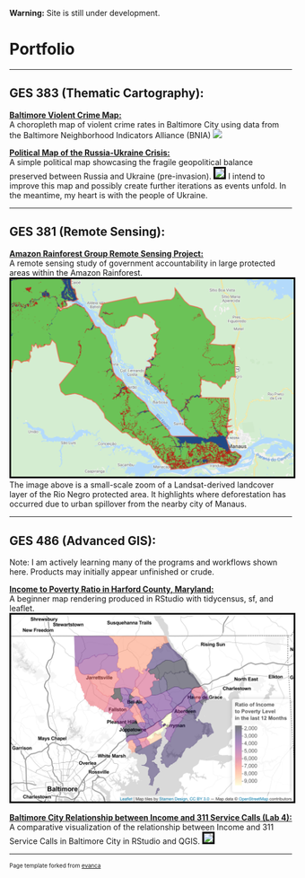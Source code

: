**Warning:** Site is still under development.

# Portfolio

---

## GES  383  (Thematic  Cartography): 

**[Baltimore Violent Crime Map:](/Project383.2/index)** <br>
A choropleth map of violent crime rates in Baltimore City using data from the Baltimore Neighborhood Indicators Alliance (BNIA)
[<img src="Project383.2/Lab3ges383.svg?raw=true"/>](/Project383.2/index)


**[Political Map of the Russia-Ukraine Crisis:](/Project383/index)** <br>
A simple political map showcasing the fragile geopolitical balance preserved between Russia and Ukraine (pre-invasion).
[<img style="border:3px solid black;" src="Project383/ukrainerussiaMAP.svg?raw=true"/>](/Project383/index)
I intend to improve this map and possibly create further iterations as events unfold. In the meantime, my heart is with the people of Ukraine.   

---

## GES  381  (Remote  Sensing): 

**[Amazon Rainforest Group Remote Sensing Project:](/Project381/index)** <br>
A remote sensing study of government accountability in large protected areas within the Amazon Rainforest.
[<img style="border:3px solid black;" src="Project381/Screen Shot 2022-02-14 at 11.14.42 PM.png?raw=true"/>](/Project381/index)
The image above is a small-scale zoom of a Landsat-derived landcover layer of the Rio Negro protected area. It highlights where deforestation has occurred due to urban spillover from the nearby city of Manaus.

---

## GES  486  (Advanced  GIS): 

Note: I am actively learning many of the programs and workflows shown here. Products may initially appear unfinished or crude.

**[Income to Poverty Ratio in Harford County, Maryland:](/Project486.1/index)** <br>
A beginner map rendering produced in RStudio with tidycensus, sf, and leaflet. 
[<img style="border:3px solid black;" src="Project486.1/Screen Shot 2022-02-21 at 10.09.36 PM.png?raw=true"/>](/Project486.1/index)

**[Baltimore City Relationship between Income and 311 Service Calls (Lab 4):](/Project486.2/index)** <br>
A comparative visualization of the relationship between Income and 311 Service Calls in Baltimore City in RStudio and QGIS.
[<img style="border:3px solid black;" src="Project486.2/BCityRelat.png?raw=true"/>](/Project486.2/index)

---
<p style="font-size:10px">Page template forked from <a href="https://github.com/evanca/quick-portfolio">evanca</a></p>
<!-- Remove above link if you don't want to attibute -->
